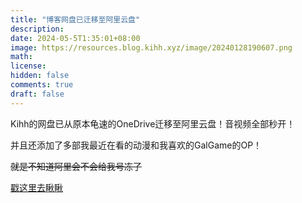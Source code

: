 ```yaml
---
title: "博客网盘已迁移至阿里云盘"
description: 
date: 2024-05-5T1:35:01+08:00
image: https://resources.blog.kihh.xyz/image/20240128190607.png
math: 
license: 
hidden: false
comments: true
draft: false
---
```


Kihh的网盘已从原本龟速的OneDrive迁移至阿里云盘！音视频全部秒开！

并且还添加了多部我最近在看的动漫和我喜欢的GalGame的OP！

~~就是不知道阿里会不会给我号冻了~~

[戳这里去瞅瞅](https://pan.kihh.xyz/)
